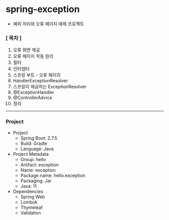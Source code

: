 # spring-exception

- 예외 처리와 오류 페이지 예제 프로젝트

### [ 목차 ]

1. 오류 화면 제공
2. 오류 페이지 작동 원리
3. 필터
4. 인터셉터
5. 스프링 부트 - 오류 페이지
6. HandlerExceptionResolver
7. 스프링이 제공하는 ExceptionResolver
8. @ExceptionHandler
9. @ControllerAdvice
10. 정리

----

### Project

- Project
    - Spring Boot: 2.7.5
    - Build: Gradle
    - Language: Java
- Project Metadata
    - Group: hello
    - Artifact: exception
    - Name: exception
    - Package name: hello.exception
    - Packaging: Jar
    - Java: 11
- Dependencies
    - Spring Web
    - Lombok
    - Thymeleaf
    - Validation